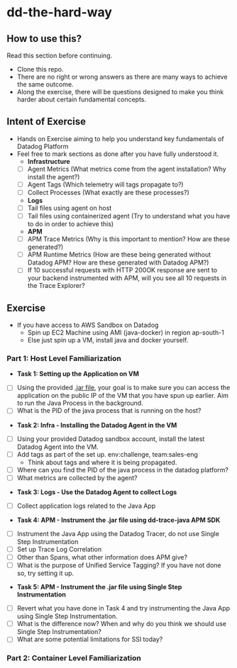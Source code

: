 # dd-the-hard-way

## How to use this?
Read this section before continuing. 
- Clone this repo.
- There are no right or wrong answers as there are many ways to achieve the same outcome.
- Along the exercise, there will be questions designed to make you think harder about certain fundamental concepts.

## Intent of Exercise
- Hands on Exercise aiming to help you understand key fundamentals of Datadog Platform
- Feel free to mark sections as done after you have fully understood it.
    - **Infrastructure**
    - [ ] Agent Metrics (What metrics come from the agent installation? Why install the agent?)
    - [ ] Agent Tags (Which telemetry will tags propagate to?)
    - [ ] Collect Processes (What exactly are these processes?)
    - **Logs** 
    - [ ] Tail files using agent on host
    - [ ] Tail files using containerized agent (Try to understand what you have to do in order to achieve this)
    - **APM**
    - [ ] APM Trace Metrics (Why is this important to mention? How are these generated?)
    - [ ] APM Runtime Metrics (How are these being generated without Datadog APM? How are these generated with Datadog APM?)
    - [ ] If 10 successful requests with HTTP 200OK response are sent to your backend instrumented with APM, will you see all 10 requests in the Trace Explorer?

## Exercise
- If you have access to AWS Sandbox on Datadog
  - Spin up EC2 Machine using AMI (java-docker) in region ap-south-1
  - Else just spin up a VM, install java and docker yourself.

### Part 1: Host Level Familiarization   
- **Task 1: Setting up the Application on VM**
- [ ] Using the provided [.jar file](https://github.com/stackify/example-apps/raw/main/sample-java-petclinic/spring-petclinic-2.7.0.jar), your goal is to make sure you can access the application on the public IP of the VM that you have spun up earlier. Aim to run the Java Process in the background.
- [ ] What is the PID of the java process that is running on the host?

- **Task 2: Infra - Installing the Datadog Agent in the VM**
- [ ] Using your provided Datadog sandbox account, install the latest Datadog Agent into the VM.
- [ ] Add tags as part of the set up. env:challenge, team:sales-eng
  - Think about tags and where it is being propagated.
- [ ] Where can you find the PID of the java process in the datadog platform?
- [ ] What metrics are collected by the agent? 

- **Task 3: Logs - Use the Datadog Agent to collect Logs**
- [ ] Collect application logs related to the Java App

- **Task 4: APM - Instrument the .jar file using dd-trace-java APM SDK**
- [ ] Instrument the Java App using the Datadog Tracer, do not use Single Step Instrumentation
- [ ] Set up Trace Log Correlation
- [ ] Other than Spans, what other information does APM give?
- [ ] What is the purpose of Unified Service Tagging? If you have not done so, try setting it up.

- **Task 5: APM - Instrument the .jar file using Single Step Instrumentation**
- [ ] Revert what you have done in Task 4 and try instrumenting the Java App using Single Step Instrumentation.
- [ ] What is the difference now? When and why do you think we should use Single Step Instrumentation?
- [ ] What are some potential limitations for SSI today?

### Part 2: Container Level Familiarization

